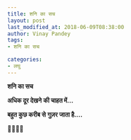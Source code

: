 ```yaml
---
title: शनि का सच
layout: post
last_modified_at: 2018-06-09T08:38:00
author: Vinay Pandey
tags:
- शनि का सच

categories:
- लघु
---
```

**शनि का सच**

**अधिक दूर देखने**
**की चाहत में...**
            
 **बहुत कुछ करीब से**
**गुज़र जाता है....**

🙏🌷🌷🙏


